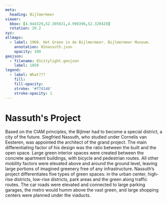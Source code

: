 ```yaml
---
meta:
  heading: Bijlmermeer
viewer:
  bbox: [4.944329,52.305631,4.998396,52.329428]
  rotation: 29.2
xyz:
allmaps:
  - label: 1968. Het Groen in de Bijlmermeer. Bijlmermeer Museum.
    annotation: 02nassuth.json
    opacity: 100
geojson:
  - filename: 01citylight.geojson
    label: 1850
legend:
  - label: What???
    fill:
    fill-opacity:
    stroke: '#f7d146'
    stroke-opacity: 1
---
```

# Nassuth's Project
Based on the CIAM principles, the Bijlmer had to become a special district, a city of the future. Siegfried Nassuth, who studied under Cornelis van Eesteren, was appointed the architect of the grand project. The main differentiating factor of his design was the ratio between the built and the open space. Large green interior spaces were created between the concrete apartment buildings, with bicycle and pedestrian routes. All other mobility factors were elevated above and around the ground level, leaving large portions of imagined greenery free of any infrastructure. Nassuth’s project differentiates five types of green spaces: in the urban center, high-rise districts, low-rise districts, park areas and the green along traffic routes. The car roads were elevated and connected to large parking garages, the metro would humm above the vast green, and large shopping centers were planned under the viaducts.

